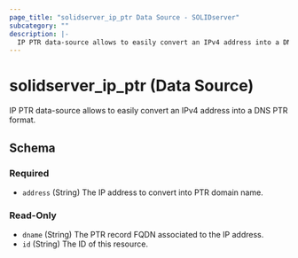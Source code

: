 ```yaml
---
page_title: "solidserver_ip_ptr Data Source - SOLIDserver"
subcategory: ""
description: |-
  IP PTR data-source allows to easily convert an IPv4 address into a DNS PTR format.
---
```


# solidserver_ip_ptr (Data Source)

IP PTR data-source allows to easily convert an IPv4 address into a DNS PTR format.


<!-- schema generated by tfplugindocs -->
## Schema

### Required

- `address` (String) The IP address to convert into PTR domain name.

### Read-Only

- `dname` (String) The PTR record FQDN associated to the IP address.
- `id` (String) The ID of this resource.


